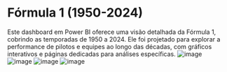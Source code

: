 # Fórmula 1 (1950-2024)
Este dashboard em Power BI oferece uma visão detalhada da Fórmula 1, cobrindo as temporadas de 1950 a 2024. Ele foi projetado para explorar a performance de pilotos e equipes ao longo das décadas, com gráficos interativos e páginas dedicadas para análises específicas.
![image](https://github.com/user-attachments/assets/0fd5b87f-1cd1-4fdc-98bc-04a169c3a155)
![image](https://github.com/user-attachments/assets/ab2372f4-87b3-4928-9915-153ffaa41024)
![image](https://github.com/user-attachments/assets/a88653da-c47a-4167-a52a-19919ce7db3b)
![image](https://github.com/user-attachments/assets/05e75880-347e-45c2-84e6-1e9c4c81da0e)










